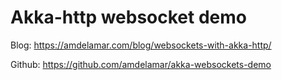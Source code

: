 # Akka-http websocket demo


Blog: https://amdelamar.com/blog/websockets-with-akka-http/

Github: https://github.com/amdelamar/akka-websockets-demo
